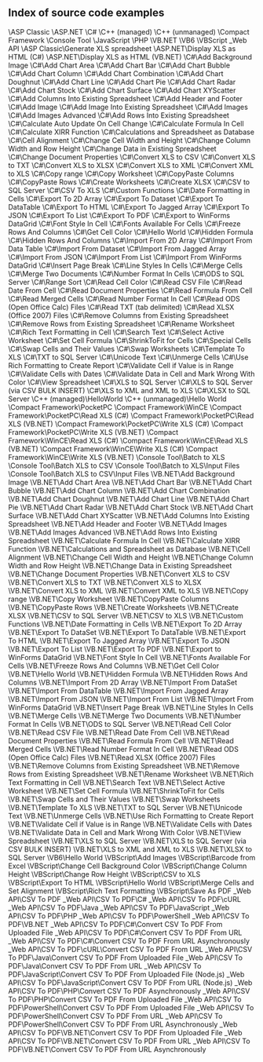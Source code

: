 ## Index of source code examples


\ASP Classic
\ASP.NET
\C#
\C++ (managed)
\C++ (unmanaged)
\Compact Framework
\Console Tool
\JavaScript
\PHP
\VB.NET
\VB6
\VBScript
\_Web API
\ASP Classic\Generate XLS spreadsheet
\ASP.NET\Display XLS as HTML (C#)
\ASP.NET\Display XLS as HTML (VB.NET)
\C#\Add Background Image
\C#\Add Chart Area
\C#\Add Chart Bar
\C#\Add Chart Bubble
\C#\Add Chart Column
\C#\Add Chart Combination
\C#\Add Chart Doughnut
\C#\Add Chart Line
\C#\Add Chart Pie
\C#\Add Chart Radar
\C#\Add Chart Stock
\C#\Add Chart Surface
\C#\Add Chart XYScatter
\C#\Add Columns Into Existing Spreadsheet
\C#\Add Header and Footer
\C#\Add Image
\C#\Add Image Into Existing Spreadsheet
\C#\Add Images
\C#\Add Images Advanced
\C#\Add Rows Into Existing Spreadsheet
\C#\Calculate Auto Update On Cell Change
\C#\Calculate Formula In Cell
\C#\Calculate XIRR Function
\C#\Calculations and Spreadsheet as Database
\C#\Cell Alignment
\C#\Change Cell Width and Height
\C#\Change Column Width and Row Height
\C#\Change Data in Existing Spreadsheet
\C#\Change Document Properties
\C#\Convert XLS to CSV
\C#\Convert XLS to TXT
\C#\Convert XLS to XLSX
\C#\Convert XLS to XML
\C#\Convert XML to XLS
\C#\Copy range
\C#\Copy Worksheet
\C#\CopyPaste Columns
\C#\CopyPaste Rows
\C#\Create Worksheets
\C#\Create XLSX
\C#\CSV to SQL Server
\C#\CSV To XLS
\C#\Custom Functions
\C#\Date Formatting in Cells
\C#\Export To 2D Array
\C#\Export To Dataset
\C#\Export To DataTable
\C#\Export To HTML
\C#\Export To Jagged Array
\C#\Export To JSON
\C#\Export To List
\C#\Export To PDF
\C#\Export to WinForms DataGrid
\C#\Font Style In Cell
\C#\Fonts Available For Cells
\C#\Freeze Rows And Columns
\C#\Get Cell Color
\C#\Hello World
\C#\Hidden Formula
\C#\Hidden Rows And Columns
\C#\Import From 2D Array
\C#\Import From Data Table
\C#\Import From Dataset
\C#\Import From Jagged Array
\C#\Import From JSON
\C#\Import From List
\C#\Import From WinForms DataGrid
\C#\Insert Page Break
\C#\Line Styles In Cells
\C#\Merge Cells
\C#\Merge Two Documents
\C#\Number Format In Cells
\C#\ODS to SQL Server
\C#\Range Sort
\C#\Read Cell Color
\C#\Read CSV File
\C#\Read Date From Cell
\C#\Read Document Properties
\C#\Read Formula From Cell
\C#\Read Merged Cells
\C#\Read Number Format In Cell
\C#\Read ODS (Open Office Calc) Files
\C#\Read TXT (tab delimited)
\C#\Read XLSX (Office 2007) Files
\C#\Remove Columns from Existing Spreadsheet
\C#\Remove Rows from Existing Spreadsheet
\C#\Rename Worksheet
\C#\Rich Text Formatting in Cell
\C#\Search Text
\C#\Select Active Worksheet
\C#\Set Cell Formula
\C#\ShrinkToFit for Cells
\C#\Special Cells
\C#\Swap Cells and Their Values
\C#\Swap Worksheets
\C#\Template To XLS
\C#\TXT to SQL Server
\C#\Unicode Text
\C#\Unmerge Cells
\C#\Use Rich Formatting to Create Report
\C#\Validate Cell if Value is in Range
\C#\Validate Cells with Dates
\C#\Validate Data in Cell and Mark Wrong With Color
\C#\View Spreadsheet
\C#\XLS to SQL Server
\C#\XLS to SQL Server (via CSV BULK INSERT)
\C#\XLS to XML and XML to XLS
\C#\XLSX to SQL Server
\C++ (managed)\HelloWorld
\C++ (unmanaged)\Hello World
\Compact Framework\PocketPC
\Compact Framework\WinCE
\Compact Framework\PocketPC\Read XLS (C#)
\Compact Framework\PocketPC\Read XLS (VB.NET)
\Compact Framework\PocketPC\Write XLS (C#)
\Compact Framework\PocketPC\Write XLS (VB.NET)
\Compact Framework\WinCE\Read XLS (C#)
\Compact Framework\WinCE\Read XLS (VB.NET)
\Compact Framework\WinCE\Write XLS (C#)
\Compact Framework\WinCE\Write XLS (VB.NET)
\Console Tool\Batch to XLS
\Console Tool\Batch XLS to CSV
\Console Tool\Batch to XLS\Input Files
\Console Tool\Batch XLS to CSV\Input Files
\VB.NET\Add Background Image
\VB.NET\Add Chart Area
\VB.NET\Add Chart Bar
\VB.NET\Add Chart Bubble
\VB.NET\Add Chart Column
\VB.NET\Add Chart Combination
\VB.NET\Add Chart Doughnut
\VB.NET\Add Chart Line
\VB.NET\Add Chart Pie
\VB.NET\Add Chart Radar
\VB.NET\Add Chart Stock
\VB.NET\Add Chart Surface
\VB.NET\Add Chart XYScatter
\VB.NET\Add Columns Into Existing Spreadsheet
\VB.NET\Add Header and Footer
\VB.NET\Add Images
\VB.NET\Add Images Advanced
\VB.NET\Add Rows Into Existing Spreadsheet
\VB.NET\Calculate Formula In Cell
\VB.NET\Calculate XIRR Function
\VB.NET\Calculations and Spreadsheet as Database
\VB.NET\Cell Alignment
\VB.NET\Change Cell Width and Height
\VB.NET\Change Column Width and Row Height
\VB.NET\Change Data in Existing Spreadsheet
\VB.NET\Change Document Properties
\VB.NET\Convert XLS to CSV
\VB.NET\Convert XLS to TXT
\VB.NET\Convert XLS to XLSX
\VB.NET\Convert XLS to XML
\VB.NET\Convert XML to XLS
\VB.NET\Copy range
\VB.NET\Copy Worksheet
\VB.NET\CopyPaste Columns
\VB.NET\CopyPaste Rows
\VB.NET\Create Worksheets
\VB.NET\Create XLSX
\VB.NET\CSV to SQL Server
\VB.NET\CSV to XLS
\VB.NET\Custom Functions
\VB.NET\Date Formatting in Cells
\VB.NET\Export To 2D Array
\VB.NET\Export To DataSet
\VB.NET\Export To DataTable
\VB.NET\Export To HTML
\VB.NET\Export To Jagged Array
\VB.NET\Export To JSON
\VB.NET\Export To List
\VB.NET\Export To PDF
\VB.NET\Export to WinForms DataGrid
\VB.NET\Font Style In Cell
\VB.NET\Fonts Available For Cells
\VB.NET\Freeze Rows And Columns
\VB.NET\Get Cell Color
\VB.NET\Hello World
\VB.NET\Hidden Formula
\VB.NET\Hidden Rows And Columns
\VB.NET\Import From 2D Array
\VB.NET\Import From DataSet
\VB.NET\Import From DataTable
\VB.NET\Import From Jagged Array
\VB.NET\Import From JSON
\VB.NET\Import From List
\VB.NET\Import From WinForms DataGrid
\VB.NET\Insert Page Break
\VB.NET\Line Styles In Cells
\VB.NET\Merge Cells
\VB.NET\Merge Two Documents
\VB.NET\Number Format In Cells
\VB.NET\ODS to SQL Server
\VB.NET\Read Cell Color
\VB.NET\Read CSV File
\VB.NET\Read Date From Cell
\VB.NET\Read Document Properties
\VB.NET\Read Formula From Cell
\VB.NET\Read Merged Cells
\VB.NET\Read Number Format In Cell
\VB.NET\Read ODS (Open Office Calc) Files
\VB.NET\Read XLSX (Office 2007) Files
\VB.NET\Remove Columns from Existing Spreadsheet
\VB.NET\Remove Rows from Existing Spreadsheet
\VB.NET\Rename Worksheet
\VB.NET\Rich Text Formatting in Cell
\VB.NET\Search Text
\VB.NET\Select Active Worksheet
\VB.NET\Set Cell Formula
\VB.NET\ShrinkToFit for Cells
\VB.NET\Swap Cells and Their Values
\VB.NET\Swap Worksheets
\VB.NET\Template To XLS
\VB.NET\TXT to SQL Server
\VB.NET\Unicode Text
\VB.NET\Unmerge Cells
\VB.NET\Use Rich Formatting to Create Report
\VB.NET\Validate Cell if Value is in Range
\VB.NET\Validate Cells with Dates
\VB.NET\Validate Data in Cell and Mark Wrong With Color
\VB.NET\View Spreadsheet
\VB.NET\XLS to SQL Server
\VB.NET\XLS to SQL Server (via CSV BULK INSERT)
\VB.NET\XLS to XML and XML to XLS
\VB.NET\XLSX to SQL Server
\VB6\Hello World
\VBScript\Add Images
\VBScript\Barcode from Excel
\VBScript\Change Cell Background Color
\VBScript\Change Column Height
\VBScript\Change Row Height
\VBScript\CSV to XLS
\VBScript\Export To HTML
\VBScript\Hello World
\VBScript\Merge Cells and Set Alignment
\VBScript\Rich Text Formatting
\VBScript\Save As PDF
\_Web API\CSV To PDF
\_Web API\CSV To PDF\C#
\_Web API\CSV To PDF\cURL
\_Web API\CSV To PDF\Java
\_Web API\CSV To PDF\JavaScript
\_Web API\CSV To PDF\PHP
\_Web API\CSV To PDF\PowerShell
\_Web API\CSV To PDF\VB.NET
\_Web API\CSV To PDF\C#\Convert CSV To PDF From Uploaded File
\_Web API\CSV To PDF\C#\Convert CSV To PDF From URL
\_Web API\CSV To PDF\C#\Convert CSV To PDF From URL Asynchronously
\_Web API\CSV To PDF\cURL\Convert CSV To PDF From URL
\_Web API\CSV To PDF\Java\Convert CSV To PDF From Uploaded File
\_Web API\CSV To PDF\Java\Convert CSV To PDF From URL
\_Web API\CSV To PDF\JavaScript\Convert CSV To PDF From Uploaded File (Node.js)
\_Web API\CSV To PDF\JavaScript\Convert CSV To PDF From URL (Node.js)
\_Web API\CSV To PDF\PHP\Convert CSV To PDF Asynchronously
\_Web API\CSV To PDF\PHP\Convert CSV To PDF From Uploaded File
\_Web API\CSV To PDF\PowerShell\Convert CSV To PDF From Uploaded File
\_Web API\CSV To PDF\PowerShell\Convert CSV To PDF From URL
\_Web API\CSV To PDF\PowerShell\Convert CSV To PDF From URL Asynchronously
\_Web API\CSV To PDF\VB.NET\Convert CSV To PDF From Uploaded File
\_Web API\CSV To PDF\VB.NET\Convert CSV To PDF From URL
\_Web API\CSV To PDF\VB.NET\Convert CSV To PDF From URL Asynchronously
